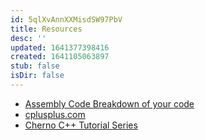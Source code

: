 ```yaml
---
id: 5qlXvAnnXXMisdSW97PbV
title: Resources
desc: ''
updated: 1641377398416
created: 1641105063897
stub: false
isDir: false
---
```


- [Assembly Code Breakdown of your code](https://godbolt.org/)
- [cplusplus.com](http://cplusplus.com/reference/)
- [Cherno C++ Tutorial Series](https://www.youtube.com/playlist?list=PLlrATfBNZ98dudnM48yfGUldqGD0S4FFb)
